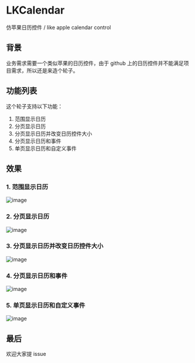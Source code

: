# LKCalendar
仿苹果日历控件 / like apple calendar control

## 背景
业务需求需要一个类似苹果的日历控件，由于 github 上的日历控件并不能满足项目需求，所以还是来造个轮子。

## 功能列表
这个轮子支持以下功能：
1. 范围显示日历
2. 分页显示日历
3. 分页显示日历并改变日历控件大小
4. 分页显示日历和事件
5. 单页显示日历和自定义事件

## 效果
### 1. 范围显示日历
![image](https://github.com/karosLi/LKCalendar/blob/master/Demo1.gif)

### 2. 分页显示日历
![image](https://github.com/karosLi/LKCalendar/blob/master/Demo2.gif)

### 3. 分页显示日历并改变日历控件大小
![image](https://github.com/karosLi/LKCalendar/blob/master/Demo3.gif)

### 4. 分页显示日历和事件
![image](https://github.com/karosLi/LKCalendar/blob/master/Demo4.gif)

### 5. 单页显示日历和自定义事件
![image](https://github.com/karosLi/LKCalendar/blob/master/Demo5.gif)

## 最后
欢迎大家提 issue

